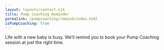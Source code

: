 ```yaml
---
layout: layouts/contact.njk
title: Pump Coaching Reminder
permalink: /pumpcoaching/remind/index.html
isPumpCoaching: true
---
```

Life with a new baby is busy. We’ll remind you to book your Pump Coaching session at just the right time.
